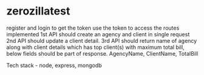 # zerozillatest
register and login to get the token
use the token to access the routes 
implemented 
1st API should create an agency and client in single request
2nd API should update a client detail.
3rd API should return name of agency along with client details which has top client(s) with maximum total bill, below fields should be part of response. AgencyName, ClientName, TotalBill


Tech stack - node, express, mongodb
